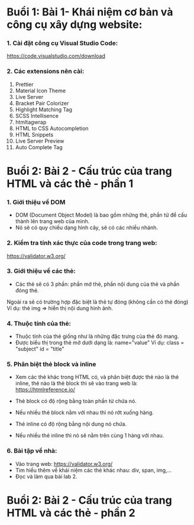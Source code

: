 # Buổi 1: Bài 1- Khái niệm cơ bản và công cụ xây dựng website:

### 1. Cài đặt công cụ Visual Studio Code:
https://code.visualstudio.com/download

### 2. Các extensions nên cài: 

1. Prettier
2. Material Icon Theme
3. Live Server
4. Bracket Pair Colorizer
5. Highlight Matching Tag
6. SCSS Intellisence
7. htmltagwrap
8. HTML to CSS Autocompletion
9. HTML Snippets
10. Live Server Preview
11. Auto Complete Tag

# Buổi 2: Bài 2 - Cấu trúc của trang HTML và các thẻ - phần 1

### 1. Giới thiệu về DOM
- DOM (Document Object Model) là bao gồm những thẻ, phần tử để cấu thành lên trang web của mình.
- Nó sẽ có quy chiếu dạng hình cây, sẽ có các nhiều nhánh.

### 2. Kiểm tra tính xác thực của code trong trang web:
https://validator.w3.org/

### 3. Giới thiệu về các thẻ:
- Các thẻ sẽ có 3 phần: phần mở thẻ, phần nội dung của thẻ và phần đóng thẻ.

Ngoài ra sẽ có trường hợp đặc biệt là thẻ tự đóng (không cần có thẻ đóng)
Ví dụ: thẻ img => hiển thị nội dung hình ảnh.

### 4. Thuộc tính của thẻ:
- Thuộc tính của thẻ giống như là những đặc trưng của thẻ đó mang.
- Được biểu thị trong thẻ mở dưới dạng là: name="value"
Ví dụ: class = "subject"
       id = "title"

### 5. Phân biệt thẻ block và inline
- Xem các thẻ khác trong HTML có, và phân biệt được thẻ nào là thẻ inline, thẻ nào là thẻ block thì sẽ vào trang web là:
https://htmlreference.io/

- Thẻ block có độ rộng bằng toàn phần tử chứa nó.
- Nếu nhiều thẻ block nằm với nhau thì nó rớt xuống hàng.

- Thẻ inline có độ rộng bằng nội dung nó chứa.
- Nếu nhiều thẻ inline thì nó sẽ nằm trên cùng 1 hàng với nhau.

### 6. Bài tập về nhà:
- Vào trang web: https://validator.w3.org/
- Tìm hiểu thêm về khái niệm các thẻ khác nhau: div, span, img,...
- Đọc và làm qua bài lab 2.

# Buổi 2: Bài 2 - Cấu trúc của trang HTML và các thẻ - phần 2